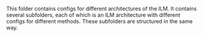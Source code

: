 This folder contains configs for different architectures of the ILM. It contains several subfolders, each of which is an ILM architecture with different configs for different methods. These subfolders are structured in the same way.
